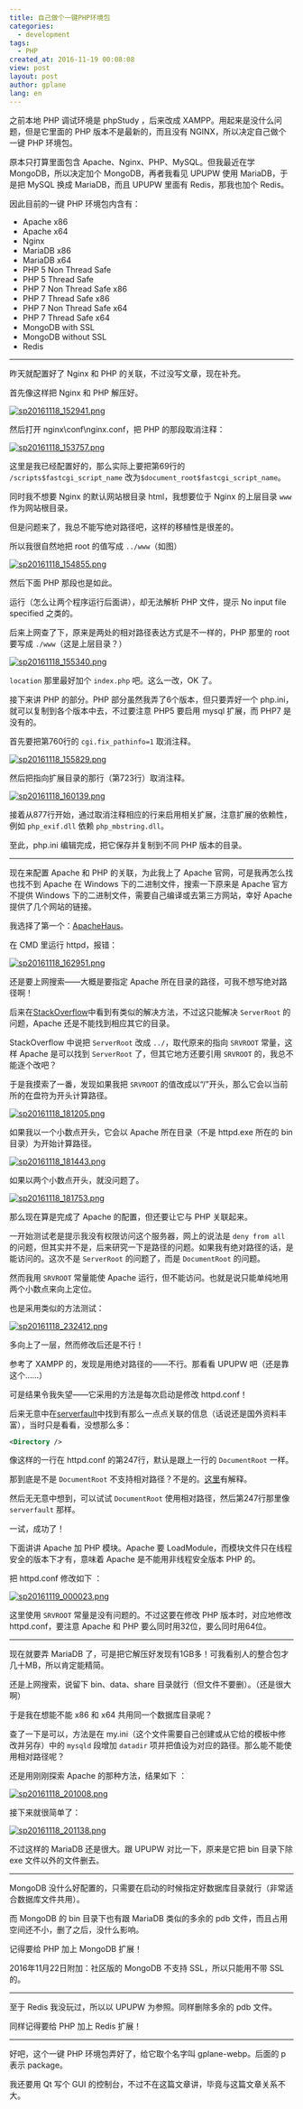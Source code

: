 ```yaml
---
title: 自己做个一键PHP环境包
categories:
  - development
tags:
  - PHP
created_at: 2016-11-19 00:08:08
view: post
layout: post
author: gplane
lang: en
---
```


之前本地 PHP 调试环境是 phpStudy ，后来改成 XAMPP。用起来是没什么问题，但是它里面的 PHP 版本不是最新的，而且没有 NGINX，所以决定自己做个一键 PHP 环境包。

原本只打算里面包含 Apache、Nginx、PHP、MySQL。但我最近在学 MongoDB，所以决定加个 MongoDB，再者我看见 UPUPW 使用 MariaDB，于是把 MySQL 换成 MariaDB，而且 UPUPW 里面有 Redis，那我也加个 Redis。

因此目前的一键 PHP 环境包内含有：

*   Apache x86
*   Apache x64
*   Nginx
*   MariaDB x86
*   MariaDB x64
*   PHP 5 Non Thread Safe
*   PHP 5 Thread Safe
*   PHP 7 Non Thread Safe x86
*   PHP 7 Thread Safe x86
*   PHP 7 Non Thread Safe x64
*   PHP 7 Thread Safe x64
*   MongoDB with SSL
*   MongoDB without SSL
*   Redis

* * *

昨天就配置好了 Nginx 和 PHP 的关联，不过没写文章，现在补充。

首先像这样把 Nginx 和 PHP 解压好。

[![sp20161118_152941.png](https://i.loli.net/2018/05/08/5af1c2334ee2b.png)](https://i.loli.net/2018/05/08/5af1c2334ee2b.png)

然后打开 nginx\conf\nginx.conf，把 PHP 的那段取消注释：

[![sp20161118_153757.png](https://i.loli.net/2018/05/08/5af1c233bcbb3.png)](https://i.loli.net/2018/05/08/5af1c233bcbb3.png)

这里是我已经配置好的，那么实际上要把第69行的 `/scripts$fastcgi_script_name` 改为`$document_root$fastcgi_script_name`。

同时我不想要 Nginx 的默认网站根目录 html，我想要位于 Nginx 的上层目录 `www` 作为网站根目录。

但是问题来了，我总不能写绝对路径吧，这样的移植性是很差的。

所以我很自然地把 root 的值写成 `../www`（如图）

[![sp20161118_154855.png](https://i.loli.net/2018/05/08/5af1c23407fd4.png)](https://i.loli.net/2018/05/08/5af1c23407fd4.png)

然后下面 PHP 那段也是如此。

运行（怎么让两个程序运行后面讲），却无法解析 PHP 文件，提示 No input file specified 之类的。

后来上网查了下，原来是两处的相对路径表达方式是不一样的，PHP 那里的 root 要写成 `./www`（这是上层目录？）

[![sp20161118_155340.png](https://i.loli.net/2018/05/08/5af1c234153f0.png)](https://i.loli.net/2018/05/08/5af1c234153f0.png)

`location` 那里最好加个 `index.php` 吧。这么一改，OK 了。

接下来讲 PHP 的部分。PHP 部分虽然我弄了6个版本，但只要弄好一个 php.ini，就可以复制到各个版本中去，不过要注意 PHP5 要启用 mysql 扩展，而 PHP7 是没有的。

首先要把第760行的 `cgi.fix_pathinfo=1` 取消注释。

[![sp20161118_155829.png](https://i.loli.net/2018/05/08/5af1c2344f564.png)](https://i.loli.net/2018/05/08/5af1c2344f564.png)

然后把指向扩展目录的那行（第723行）取消注释。

[![sp20161118_160139.png](https://i.loli.net/2018/05/08/5af1c28bba771.png)](https://i.loli.net/2018/05/08/5af1c28bba771.png)

接着从877行开始，通过取消注释相应的行来启用相关扩展，注意扩展的依赖性，例如 `php_exif.dll` 依赖 `php_mbstring.dll`。

至此，php.ini 编辑完成，把它保存并复制到不同 PHP 版本的目录。

* * *

现在来配置 Apache 和 PHP 的关联，为此我上了 Apache 官网，可是我再怎么找也找不到 Apache 在 Windows 下的二进制文件，搜索一下原来是 Apache 官方不提供 Windows 下的二进制文件，需要自己编译或去第三方网站，幸好 Apache 提供了几个网站的链接。

我选择了第一个：[ApacheHaus](http://www.apachehaus.com/cgi-bin/download.plx)。

在 CMD 里运行 httpd，报错：

[![sp20161118_162951.png](https://i.loli.net/2018/05/08/5af1c28a9995d.png)](https://i.loli.net/2018/05/08/5af1c28a9995d.png)

还是要上网搜索——大概是要指定 Apache 所在目录的路径，可我不想写绝对路径啊！

后来在[StackOverflow](http://stackoverflow.com/questions/14548768/apache-could-not-be-started-serverroot-must-be-a-valid-directory-and-unable-to)中看到有类似的解决方法，不过这只能解决 `ServerRoot` 的问题，Apache 还是不能找到相应其它的目录。

StackOverflow 中说把 `ServerRoot` 改成 `../`，取代原来的指向 `SRVROOT` 常量，这样 Apache 是可以找到 `ServerRoot` 了，但其它地方还要引用 `SRVROOT` 的，我总不能逐个改吧？

于是我摸索了一番，发现如果我把 `SRVROOT` 的值改成以“/”开头，那么它会以当前所的在盘符为开头计算路径。

[![sp20161118_181205.png](https://i.loli.net/2018/05/08/5af1c28dcc167.png)](https://i.loli.net/2018/05/08/5af1c28dcc167.png)

如果我以一个小数点开头，它会以 Apache 所在目录（不是 httpd.exe 所在的 bin 目录）为开始计算路径。

[![sp20161118_181443.png](https://i.loli.net/2018/05/08/5af1c28d75aa6.png)](https://i.loli.net/2018/05/08/5af1c28d75aa6.png)

如果以两个小数点开头，就没问题了。

[![sp20161118_181753.png](https://i.loli.net/2018/05/08/5af1c28db215d.png)](https://i.loli.net/2018/05/08/5af1c28db215d.png)

那么现在算是完成了 Apache 的配置，但还要让它与 PHP 关联起来。

一开始测试老是提示我没有权限访问这个服务器，网上的说法是 `deny from all` 的问题，但其实并不是，后来研究一下是路径的问题。如果我有绝对路径的话，是能访问的。这次不是 `ServerRoot` 的问题了，而是 `DocumentRoot` 的问题。

然而我用 `SRVROOT` 常量能使 Apache 运行，但不能访问。也就是说只能单纯地用两个小数点来向上定位。

也是采用类似的方法测试：

[![sp20161118_232412.png](https://i.loli.net/2018/05/08/5af1c2e72d925.png)](https://i.loli.net/2018/05/08/5af1c2e72d925.png)

多向上了一层，然而修改后还是不行！

参考了 XAMPP 的，发现是用绝对路径的——不行。那看看 UPUPW 吧（还是靠这个……）

可是结果令我失望——它采用的方法是每次启动是修改 httpd.conf！

后来无意中在[serverfault](http://serverfault.com/questions/532630/is-the-apache-directory-directive-supposed-to-be-relative-to-the-documentroot-or)中找到有那么一点点关联的信息（话说还是国外资料丰富），当时只是看看，没想那么多：

```xml
<Directory />
```

像这样的一行在 httpd.conf 的第247行，默认是跟上一行的 `DocumentRoot` 一样。

那到底是不是 `DocumentRoot` 不支持相对路径？不是的。[这里](http://blog.csdn.net/koupoo/article/details/7713169)有解释。

然后无无意中想到，可以试试 `DocumentRoot` 使用相对路径，然后第247行那里像 `serverfault` 那样。

一试，成功了！

下面讲讲 Apache 加 PHP 模块。Apache 要 LoadModule，而模块文件只在线程安全的版本下才有，意味着 Apache 是不能用非线程安全版本 PHP 的。

把 httpd.conf 修改如下 ：

[![sp20161119_000023.png](https://i.loli.net/2018/05/08/5af1c2e639e64.png)](https://i.loli.net/2018/05/08/5af1c2e639e64.png)

这里使用 `SRVROOT` 常量是没有问题的。不过这要在修改 PHP 版本时，对应地修改 httpd.conf，要注意 Apache 和 PHP 要么同时用32位，要么同时用64位。

* * *

现在就要弄 MariaDB 了，可是把它解压好发现有1GB多！可我看别人的整合包才几十MB，所以肯定能精简。

还是上网搜索，说留下 bin、data、share 目录就行（但文件不要删）。（还是很大啊）

于是我在想能不能 x86 和 x64 共用同一个数据库目录呢？

查了一下是可以，方法是在 my.ini（这个文件需要自己创建或从它给的模板中修改并另存）中的 `mysqld` 段增加 `datadir` 项并把值设为对应的路径。那么能不能使用相对路径呢？

还是用刚刚探索 Apache 的那种方法，结果如下 ：

[![sp20161118_201008.png](https://i.loli.net/2018/05/08/5af1c2e6d5eca.png)](https://i.loli.net/2018/05/08/5af1c2e6d5eca.png)

接下来就很简单了：

[![sp20161118_201138.png](https://i.loli.net/2018/05/08/5af1c2e6df9b8.png)](https://i.loli.net/2018/05/08/5af1c2e6df9b8.png)

不过这样的 MariaDB 还是很大。跟 UPUPW 对比一下，原来是它把 bin 目录下除 exe 文件以外的文件删去。

* * *

MongoDB 没什么好配置的，只需要在启动的时候指定好数据库目录就行（非常适合数据库文件共用）。

而 MongoDB 的 bin 目录下也有跟 MariaDB 类似的多余的 pdb 文件，而且占用空间还不小，删了之后，没什么影响。

记得要给 PHP 加上 MongoDB 扩展！

2016年11月22日附加：社区版的 MongoDB 不支持 SSL，所以只能用不带 SSL 的。

* * *

至于 Redis 我没玩过，所以以 UPUPW 为参照。同样删除多余的 pdb 文件。

同样记得要给 PHP 加上 Redis 扩展！

* * *

好吧，这个一键 PHP 环境包弄好了，给它取个名字叫 gplane-webp。后面的 p 表示 package。

我还要用 Qt 写个 GUI 的控制台，不过不在这篇文章讲，毕竟与这篇文章关系不大。
